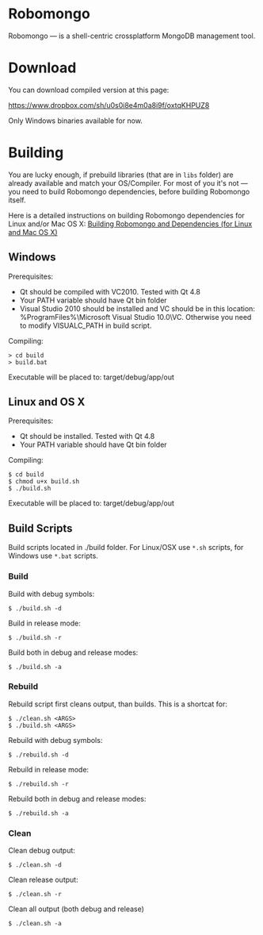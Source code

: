 Robomongo
=========

Robomongo &mdash; is a shell-centric crossplatform MongoDB management tool. 

Download
========

You can download compiled version at this page:

https://www.dropbox.com/sh/u0s0i8e4m0a8i9f/oxtqKHPUZ8

Only Windows binaries available for now. 


Building
========

You are lucky enough, if prebuild libraries (that are in `libs` folder) are 
already available and match your OS/Compiler. For most of you it's not &mdash; 
you need to build Robomongo dependencies, before building Robomongo itself.

Here is a detailed instructions on building Robomongo dependencies for Linux and/or Mac OS X:
[Building Robomongo and Dependencies (for Linux and Mac OS X)](https://github.com/paralect/robomongo/wiki/Building-Robomongo-and-Dependencies-(for-Linux-and-Mac-OS-X))



Windows
-------

Prerequisites:

* Qt should be compiled with VC2010. Tested with Qt 4.8
* Your PATH variable should have Qt bin folder
* Visual Studio 2010 should be installed and VC should be in this location: %ProgramFiles%\Microsoft Visual Studio 10.0\VC. Otherwise you need to modify VISUALC_PATH in build script.

Compiling:

    > cd build
    > build.bat

Executable will be placed to: target/debug/app/out



Linux and OS X
-------

Prerequisites:

* Qt should be installed. Tested with Qt 4.8
* Your PATH variable should have Qt bin folder

Compiling:

    $ cd build
    $ chmod u+x build.sh
    $ ./build.sh

Executable will be placed to: target/debug/app/out

Build Scripts
-------------

Build scripts located in ./build folder. For Linux/OSX use `*.sh` scripts, for Windows use `*.bat` scripts.

### Build

Build with debug symbols:

    $ ./build.sh -d
    
Build in release mode:
 
    $ ./build.sh -r
    
Build both in debug and release modes:

    $ ./build.sh -a
    
### Rebuild    
    
Rebuild script first cleans output, than builds. This is a shortcat for:

    $ ./clean.sh <ARGS>
    $ ./build.sh <ARGS>
    
Rebuild with debug symbols:
   
    $ ./rebuild.sh -d
    
Rebuild in release mode:
   
    $ ./rebuild.sh -r
    
Rebuild both in debug and release modes:

    $ ./rebuild.sh -a
    
### Clean    
    
Clean debug output:
    
    $ ./clean.sh -d
    
Clean release output:

    $ ./clean.sh -r
    
Clean all output (both debug and release)

    $ ./clean.sh -a
